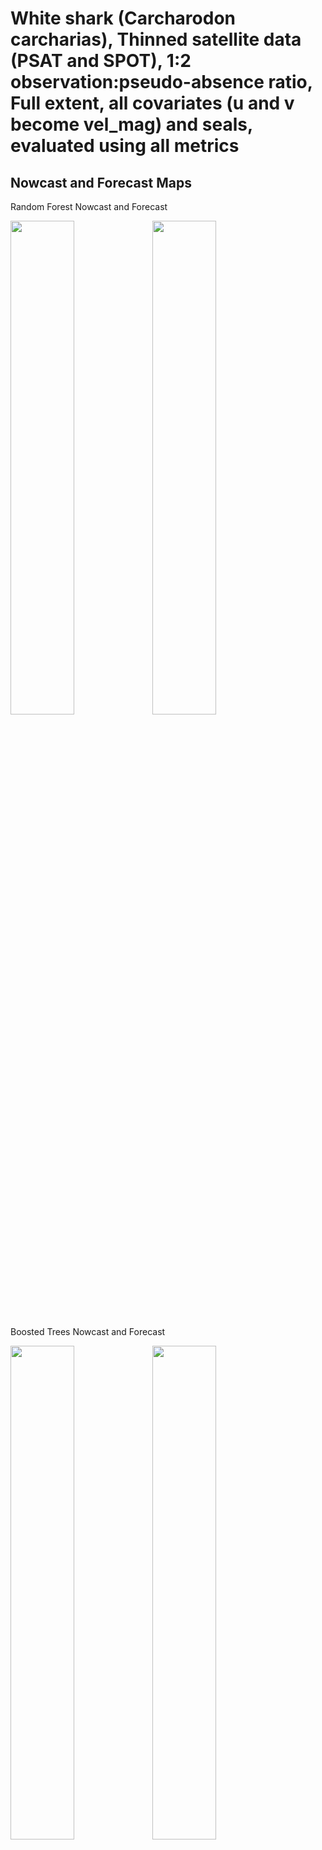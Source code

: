 White shark (Carcharodon carcharias), Thinned satellite data (PSAT and
SPOT), 1:2 observation:pseudo-absence ratio, Full extent, all covariates
(u and v become vel_mag) and seals, evaluated using all metrics
================

## Nowcast and Forecast Maps

Random Forest Nowcast and Forecast

<img src="../tidy_reports/versions/c21/000500/c21.000500.01_12_rf_compiled_casts.png" width="45%" /><img src="../tidy_reports/versions/c21/000504/c21.000504.01_12_rf_compiled_casts.png" width="45%" />

Boosted Trees Nowcast and Forecast

<img src="../tidy_reports/versions/c21/000500/c21.000500.01_12_bt_compiled_casts.png" width="45%" /><img src="../tidy_reports/versions/c21/000504/c21.000504.01_12_bt_compiled_casts.png" width="45%" />

Maxnet Trees Nowcast and Forecast

<img src="../tidy_reports/versions/c21/000500/c21.000500.01_12_maxent_compiled_casts.png" width="45%" /><img src="../tidy_reports/versions/c21/000504/c21.000504.01_12_maxent_compiled_casts.png" width="45%" />

GAM Nowcast and Forecast

<img src="../tidy_reports/versions/c21/000500/c21.000500.01_12_gam_compiled_casts.png" width="45%" /><img src="../tidy_reports/versions/c21/000504/c21.000504.01_12_gam_compiled_casts.png" width="45%" />

GLM Nowcast and Forecast

<img src="../tidy_reports/versions/c21/000500/c21.000500.01_12_glm_compiled_casts.png" width="45%" /><img src="../tidy_reports/versions/c21/000504/c21.000504.01_12_glm_compiled_casts.png" width="45%" />

## Metrics

| model_type |  accuracy |   roc_auc | boyce_cont | brier_class |   tss_max |
|:-----------|----------:|----------:|-----------:|------------:|----------:|
| rf         | 0.9459770 | 0.9915581 |  0.9387047 |   0.0534311 | 0.9325243 |
| bt         | 0.7816092 | 0.8292168 |  0.9825062 |   0.1573482 | 0.4939147 |
| maxnet     | 0.6551724 | 0.7778911 |  0.9844714 |   0.2055581 | 0.4419387 |
| gam        | 0.7724138 | 0.8198024 |  0.9764347 |   0.1573985 | 0.4871492 |
| glm        | 0.6977011 | 0.7183324 |  0.8770003 |   0.1918719 | 0.4095432 |

Metrics by model type

## Variable Importance

![](/mnt/ecocast/projects/koliveira/subprojects/carcharodon/workflows/tidy_md/versions/m21/00050/m21.00050_tidy_compiled_files/figure-gfm/variable%20importance-1.png)<!-- -->

